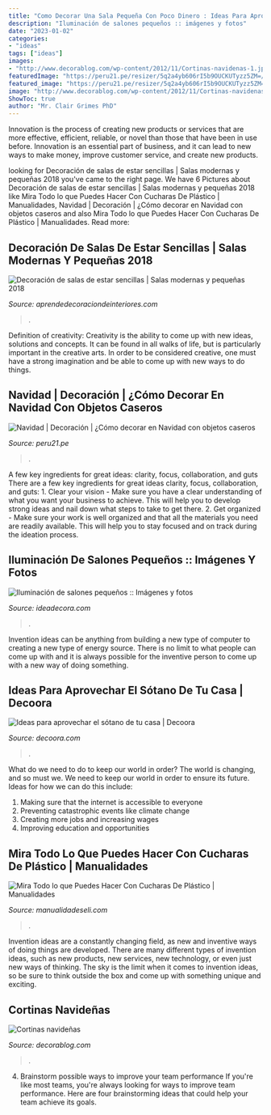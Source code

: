 ```yaml
---
title: "Como Decorar Una Sala Pequeña Con Poco Dinero : Ideas Para Aprovechar El Sótano De Tu Casa"
description: "Iluminación de salones pequeños :: imágenes y fotos"
date: "2023-01-02"
categories:
- "ideas"
tags: ["ideas"]
images:
- "http://www.decorablog.com/wp-content/2012/11/Cortinas-navidenas-1.jpg"
featuredImage: "https://peru21.pe/resizer/5q2a4yb606rI5b9OUCKUTyzz5ZM=/980x528/smart/filters:format(jpeg):quality(75)/arc-anglerfish-arc2-prod-elcomercio.s3.amazonaws.com/public/4HTZ3DBDQRCANN53RB2PUCR5DI.jpg"
featured_image: "https://peru21.pe/resizer/5q2a4yb606rI5b9OUCKUTyzz5ZM=/980x528/smart/filters:format(jpeg):quality(75)/arc-anglerfish-arc2-prod-elcomercio.s3.amazonaws.com/public/4HTZ3DBDQRCANN53RB2PUCR5DI.jpg"
image: "http://www.decorablog.com/wp-content/2012/11/Cortinas-navidenas-1.jpg"
ShowToc: true
author: "Mr. Clair Grimes PhD"
---
```



Innovation is the process of creating new products or services that are more effective, efficient, reliable, or novel than those that have been in use before. Innovation is an essential part of business, and it can lead to new ways to make money, improve customer service, and create new products.

	

		
looking for Decoración de salas de estar sencillas | Salas modernas y pequeñas 2018 you've came to the right page. We have 6 Pictures about Decoración de salas de estar sencillas | Salas modernas y pequeñas 2018 like Mira Todo lo que Puedes Hacer Con Cucharas De Plástico | Manualidades, Navidad | Decoración | ¿Cómo decorar en Navidad con objetos caseros and also Mira Todo lo que Puedes Hacer Con Cucharas De Plástico | Manualidades. Read more:
		
    
## Decoración De Salas De Estar Sencillas | Salas Modernas Y Pequeñas 2018

<img loading=lazy src="https://aprendedecoraciondeinteriores.com/wp-content/uploads/2017/02/Decoración-de-salas-de-estar-sencillas-19.jpg" onerror="this.onerror=null;this.src='https://tse3.mm.bing.net/th?id=OIP.jJHQeXYTh3_ozu30O3qEsAHaLH&amp;pid=15.1';" alt="Decoración de salas de estar sencillas | Salas modernas y pequeñas 2018">

_Source: aprendedecoraciondeinteriores.com_

>. 

	

Definition of creativity:
Creativity is the ability to come up with new ideas, solutions and concepts. It can be found in all walks of life, but is particularly important in the creative arts. In order to be considered creative, one must have a strong imagination and be able to come up with new ways to do things.

    
## Navidad | Decoración | ¿Cómo Decorar En Navidad Con Objetos Caseros

<img loading=lazy src="https://peru21.pe/resizer/5q2a4yb606rI5b9OUCKUTyzz5ZM=/980x528/smart/filters:format(jpeg):quality(75)/arc-anglerfish-arc2-prod-elcomercio.s3.amazonaws.com/public/4HTZ3DBDQRCANN53RB2PUCR5DI.jpg" onerror="this.onerror=null;this.src='https://tse1.mm.bing.net/th?id=OIP.9Uy-8qDXFZrRG0Msauh4qAHaD_&amp;pid=15.1';" alt="Navidad | Decoración | ¿Cómo decorar en Navidad con objetos caseros">

_Source: peru21.pe_

>. 

	

A few key ingredients for great ideas: clarity, focus, collaboration, and guts
There are a few key ingredients for great ideas clarity, focus, collaboration, and guts: 1. Clear your vision - Make sure you have a clear understanding of what you want your business to achieve. This will help you to develop strong ideas and nail down what steps to take to get there.
2. Get organized - Make sure your work is well organized and that all the materials you need are readily available. This will help you to stay focused and on track during the ideation process.

    
## Iluminación De Salones Pequeños :: Imágenes Y Fotos

<img loading=lazy src="http://www.ideadecora.com/Imagenes/iluminacion-de-salones-pequenos.jpg" onerror="this.onerror=null;this.src='https://tse2.mm.bing.net/th?id=OIP.Lbp8QESxPzvJFxxFw_OJfgHaEk&amp;pid=15.1';" alt="Iluminación de salones pequeños :: Imágenes y fotos">

_Source: ideadecora.com_

>. 

	

Invention ideas can be anything from building a new type of computer to creating a new type of energy source. There is no limit to what people can come up with and it is always possible for the inventive person to come up with a new way of doing something.

    
## Ideas Para Aprovechar El Sótano De Tu Casa | Decoora

<img loading=lazy src="https://www.decoora.com/wp-content/uploads/2016/08/Foto-Cine-Casa-2-830x466.jpg" onerror="this.onerror=null;this.src='https://tse3.mm.bing.net/th?id=OIP.BKKYAYVqDS_cKmApAFYlzQHaEK&amp;pid=15.1';" alt="Ideas para aprovechar el sótano de tu casa | Decoora">

_Source: decoora.com_

>. 

	

What do we need to do to keep our world in order?
The world is changing, and so must we. We need to keep our world in order to ensure its future. Ideas for how we can do this include: 
1. Making sure that the internet is accessible to everyone 
2. Preventing catastrophic events like climate change 
3. Creating more jobs and increasing wages 
4. Improving education and opportunities 

    
## Mira Todo Lo Que Puedes Hacer Con Cucharas De Plástico | Manualidades

<img loading=lazy src="https://manualidadeseli.com/wp-content/uploads/2020/05/www.manualidadeseli.com_-24.png" onerror="this.onerror=null;this.src='https://tse3.mm.bing.net/th?id=OIP.0S9joZVEX2qfqykexdr4VgHaEU&amp;pid=15.1';" alt="Mira Todo lo que Puedes Hacer Con Cucharas De Plástico | Manualidades">

_Source: manualidadeseli.com_

>. 

	

Invention ideas are a constantly changing field, as new and inventive ways of doing things are developed. There are many different types of invention ideas, such as new products, new services, new technology, or even just new ways of thinking. The sky is the limit when it comes to invention ideas, so be sure to think outside the box and come up with something unique and exciting.

    
## Cortinas Navideñas

<img loading=lazy src="http://www.decorablog.com/wp-content/2012/11/Cortinas-navidenas-1.jpg" onerror="this.onerror=null;this.src='https://tse1.mm.bing.net/th?id=OIP.c8jTwm2AZviYlFPXVFOoWAHaD1&amp;pid=15.1';" alt="Cortinas navideñas">

_Source: decorablog.com_

>. 

	

4. Brainstorm possible ways to improve your team performance
If you're like most teams, you're always looking for ways to improve team performance. Here are four brainstorming ideas that could help your team achieve its goals.

